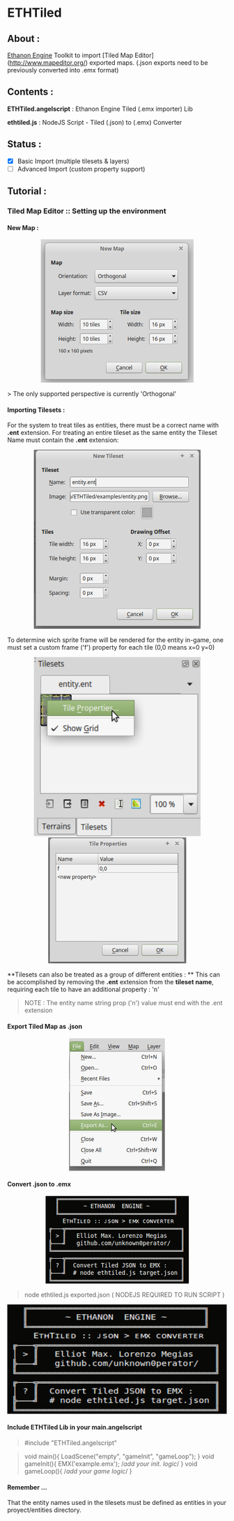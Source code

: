 # ETHTiled

## About :

[Ethanon Engine]( http://ethanonengine.com/) Toolkit to import [Tiled Map Editor] (http://www.mapeditor.org/) exported maps. 
(.json exports need to be previously converted into .emx format)

## Contents :

**ETHTiled.angelscript** : Ethanon Engine Tiled (.emx importer) Lib

**ethtiled.js** : NodeJS Script - Tiled (.json) to (.emx) Converter

## Status :

- [x] Basic Import (multiple tilesets & layers)
- [ ] Advanced Import (custom property support)

## Tutorial :

### Tiled Map Editor :: Setting up the environment
#### New Map :
<p align="center"><img src="img/0.png" width="351" height="329"/></p>
> The only supported perspective is currently 'Orthogonal'

#### Importing Tilesets :

For the system to treat tiles as entities, there must be a correct name with **.ent** extension.
For treating an entire tileset as the same entity the Tileset Name must contain the **.ent** extension:
<p align="center"><img src="img/1.png" width="383" height="411"/></p>
To determine wich sprite frame will be rendered for the entity in-game, one must set a custom frame ('f') property for each tile (0,0 means x=0 y=0)
<p align="center">
	<img src="img/2.png" width="383" height="411"/>
	<img src="img/3.png" width="317" height="289"/>
</p>

**Tilesets can also be treated as a group of different entities : **
This can be accomplished by removing the **.ent** extension from the **tileset name**, requiring each tile to have an additional property : 'n' 
> NOTE : The entity name string prop ('n') value must end with the .ent extension

#### Export Tiled Map as .json

<p align="center"><img src="img/4.png" width="220" height="304"/></p>

#### Convert .json to .emx

<p align="center"><img src="img/5.png" width="329" height="201"/></p>

> node ethtiled.js exported.json
> ( NODEJS REQUIRED TO RUN SCRIPT )

<p align="center"><img src="img/5.png" width="510" height="251"/></p>

#### Include ETHTiled Lib in your main.angelscript
> #include "ETHTiled.angelscript"

> void main(){ LoadScene("empty", "gameInit", "gameLoop"); }
> void gameInit(){ EMX('example.emx'); /*add your init. logic*/ }
> void gameLoop(){ /*add your game logic*/ }

#### Remember ...

That the entity names used in the tilesets must be defined as entities in your proyect/entities directory.
